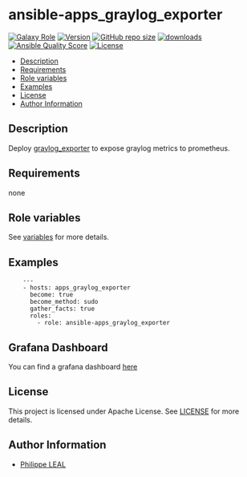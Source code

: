 # ansible-apps_graylog_exporter

[![Galaxy Role](https://img.shields.io/badge/galaxy-apps_graylog_exporter-purple?style=flat)](https://galaxy.ansible.com/lotusnoir/apps_graylog_exporter)
[![Version](https://img.shields.io/github/release/lotusnoir/ansible-apps_graylog_exporter.svg)](https://github.com/lotusnoir/ansible-apps_graylog_exporter/releases/latest)
[![GitHub repo size](https://img.shields.io/github/repo-size/lotusnoir/ansible-apps_graylog_exporter?color=orange&style=flat)](https://galaxy.ansible.com/lotusnoir/apps_graylog_exporter)
[![downloads](https://img.shields.io/ansible/role/d/52266)](https://galaxy.ansible.com/lotusnoir/apps_graylog_exporter)
[![Ansible Quality Score](https://img.shields.io/ansible/quality/52266)](https://galaxy.ansible.com/lotusnoir/apps_graylog_exporter)
[![License](https://img.shields.io/badge/license-Apache--2.0-brightgreen?style=flat)](https://opensource.org/licenses/Apache-2.0)

<!-- START doctoc generated TOC please keep comment here to allow auto update -->
<!-- DON'T EDIT THIS SECTION, INSTEAD RE-RUN doctoc TO UPDATE -->

- [Description](#description)
- [Requirements](#requirements)
- [Role variables](#role-variables)
- [Examples](#examples)
- [License](#license)
- [Author Information](#author-information)

<!-- END doctoc generated TOC please keep comment here to allow auto update -->

## Description

Deploy [graylog_exporter](https://github.com/boynux/graylog-exporter) to expose graylog metrics to prometheus.
## Requirements

none

## Role variables

See [variables](/defaults/main.yml) for more details.

## Examples

        ---
        - hosts: apps_graylog_exporter
          become: true
          become_method: sudo
          gather_facts: true
          roles:
            - role: ansible-apps_graylog_exporter

## Grafana Dashboard

You can find a grafana dashboard [here](https://grafana.com/grafana/dashboards/13569)

## License

This project is licensed under Apache License. See [LICENSE](/LICENSE) for more details.

## Author Information

- [Philippe LEAL](https://github.com/lotusnoir)
